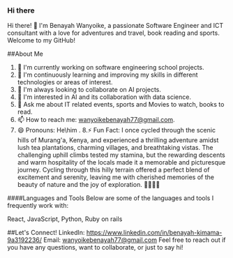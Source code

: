### Hi there
Hi there! 👋 I'm Benayah Wanyoike, a passionate Software Engineer and ICT consultant with a love for adventures and travel, book reading and sports. Welcome to my GitHub!

##About Me

1. 🔭 I'm currently working on software engineering school projects.
2. 🌱 I'm continuously learning and improving my skills in different technologies or areas of interest.
3. 👯 I'm always looking to collaborate on AI projects.
4. 🤔 I'm interested in AI and its collaboration with data science.
5. 💬 Ask me about IT related events, sports and Movies to watch, books to read.
6. 📫 How to reach me: wanyoikebenayah77@gmail.com.
7. 😄 Pronouns: He\him .
8.⚡ Fun Fact: I once cycled through the scenic hills of Murang'a, Kenya, and experienced a thrilling adventure amidst lush tea plantations, charming villages, and breathtaking vistas. The challenging uphill climbs tested my stamina, but the rewarding descents and warm hospitality of the locals made it a memorable and picturesque journey. Cycling through this hilly terrain offered a perfect blend of excitement and serenity, leaving me with cherished memories of the beauty of nature and the joy of exploration. 🚴‍♂️🍃😄

####Languages and Tools Below are some of the languages and tools I frequently work with:

React, JavaScript, Python, Ruby on rails

##Let's Connect! 
LinkedIn: https://www.linkedin.com/in/benayah-kimama-9a3192236/ Email: wanyoikebenayah77@gmail.com Feel free to reach out if you have any questions, want to collaborate, or just to say hi!
